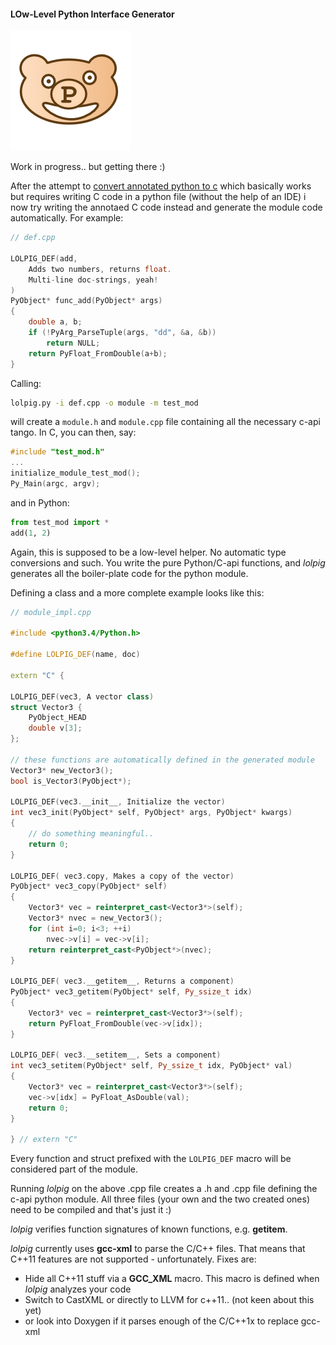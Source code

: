 #### LOw-Level Python Interface Generator

![lolpig_logo](lolpig_logo.png)

Work in progress.. but getting there :)

After the attempt to [convert annotated python to c](https://github.com/defgsus/cppy) 
which basically works but requires writing C code in a python file 
(without the help of an IDE) i now try writing the annotaed C code instead
and generate the module code automatically. For example:

```C++
// def.cpp

LOLPIG_DEF(add,
    Adds two numbers, returns float.
    Multi-line doc-strings, yeah!
)
PyObject* func_add(PyObject* args)
{
    double a, b;
    if (!PyArg_ParseTuple(args, "dd", &a, &b))
        return NULL;
    return PyFloat_FromDouble(a+b);
}
```

Calling:

```bash
lolpig.py -i def.cpp -o module -m test_mod 
```

will create a `module.h` and `module.cpp` file containing all the necessary 
c-api tango. In C, you can then, say:

```c++
#include "test_mod.h"
...
initialize_module_test_mod();
Py_Main(argc, argv);
```

and in Python:

```python
from test_mod import *
add(1, 2)
```

Again, this is supposed to be a low-level helper. 
No automatic type conversions and such. You write the pure Python/C-api functions, 
and *lolpig* generates all the boiler-plate code for the python module. 

Defining a class and a more complete example looks like this:

```C++
// module_impl.cpp

#include <python3.4/Python.h>

#define LOLPIG_DEF(name, doc)

extern "C" {

LOLPIG_DEF(vec3, A vector class)
struct Vector3 {
    PyObject_HEAD
    double v[3];
};

// these functions are automatically defined in the generated module
Vector3* new_Vector3();
bool is_Vector3(PyObject*);

LOLPIG_DEF(vec3.__init__, Initialize the vector)
int vec3_init(PyObject* self, PyObject* args, PyObject* kwargs)
{
    // do something meaningful..
	return 0;
}

LOLPIG_DEF( vec3.copy, Makes a copy of the vector)
PyObject* vec3_copy(PyObject* self)
{
    Vector3* vec = reinterpret_cast<Vector3*>(self);
    Vector3* nvec = new_Vector3();
    for (int i=0; i<3; ++i)
        nvec->v[i] = vec->v[i];
    return reinterpret_cast<PyObject*>(nvec);
}

LOLPIG_DEF( vec3.__getitem__, Returns a component)
PyObject* vec3_getitem(PyObject* self, Py_ssize_t idx)
{
    Vector3* vec = reinterpret_cast<Vector3*>(self);
    return PyFloat_FromDouble(vec->v[idx]);
}

LOLPIG_DEF( vec3.__setitem__, Sets a component)
int vec3_setitem(PyObject* self, Py_ssize_t idx, PyObject* val)
{
    Vector3* vec = reinterpret_cast<Vector3*>(self);
    vec->v[idx] = PyFloat_AsDouble(val);
    return 0;
}

} // extern "C"
```

Every function and struct prefixed with the `LOLPIG_DEF` macro will be 
considered part of the module. 

Running *lolpig* on the above .cpp file creates a .h and .cpp file defining
the c-api python module. All three files (your own and the two created ones)
need to be compiled and that's just it :)

*lolpig* verifies function signatures of known functions, e.g. **__getitem__**.

*lolpig* currently uses **gcc-xml** to parse the C/C++ files. That means that
C++11 features are not supported - unfortunately. Fixes are:
- Hide all C++11 stuff via a **GCC_XML** macro. This macro is defined when
*lolpig* analyzes your code
- Switch to CastXML or directly to LLVM for c++11.. (not keen about this yet)
- or look into Doxygen if it parses enough of the C/C++1x to replace gcc-xml  

